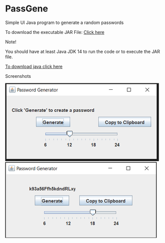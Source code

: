 # PassGene

Simple UI Java program to generate a random passwords

To download the executable JAR File: <a href="https://github.com/mubakhit/PassGene/raw/main/JAR/PasswordGenerator.jar" download>Click here</a>

Note!

You should have at least Java JDK 14 to run the code or to execute the JAR file.

<a href="https://www.oracle.com/java/technologies/javase/jdk19-archive-downloads.html" download>To download java click here</a>

Screenshots

<img src="icons - screenshots/Screenshot_2.png" alt="Alt Text">
<img src="icons - screenshots/Screenshot_3.png" alt="Alt Text">
